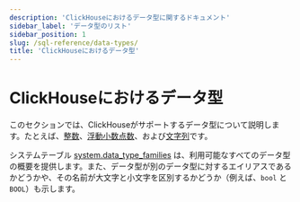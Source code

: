 ```yaml
---
description: 'ClickHouseにおけるデータ型に関するドキュメント'
sidebar_label: 'データ型のリスト'
sidebar_position: 1
slug: /sql-reference/data-types/
title: 'ClickHouseにおけるデータ型'
---
```



# ClickHouseにおけるデータ型

このセクションでは、ClickHouseがサポートするデータ型について説明します。たとえば、[整数](int-uint.md)、[浮動小数点数](float.md)、および[文字列](string.md)です。

システムテーブル [system.data_type_families](/operations/system-tables/data_type_families) は、利用可能なすべてのデータ型の概要を提供します。また、データ型が別のデータ型に対するエイリアスであるかどうかや、その名前が大文字と小文字を区別するかどうか（例えば、`bool` と `BOOL`）も示します。
